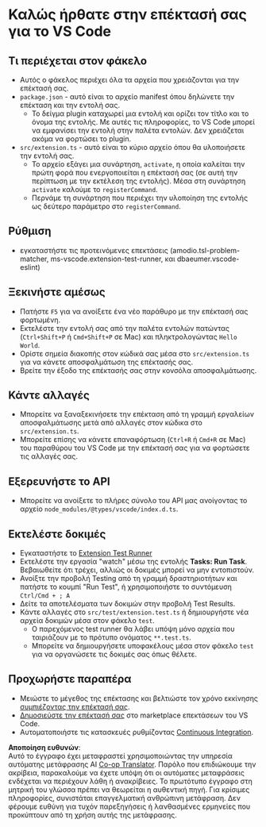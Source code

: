 <!--
CO_OP_TRANSLATOR_METADATA:
{
  "original_hash": "62b2632720dd39ef391d6b60b9b4bfb8",
  "translation_date": "2025-07-16T17:01:31+00:00",
  "source_file": "code/07.Lab/01/Apple/phi3ext/vsc-extension-quickstart.md",
  "language_code": "el"
}
-->
# Καλώς ήρθατε στην επέκτασή σας για το VS Code

## Τι περιέχεται στον φάκελο

* Αυτός ο φάκελος περιέχει όλα τα αρχεία που χρειάζονται για την επέκτασή σας.
* `package.json` - αυτό είναι το αρχείο manifest όπου δηλώνετε την επέκταση και την εντολή σας.
  * Το δείγμα plugin καταχωρεί μια εντολή και ορίζει τον τίτλο και το όνομα της εντολής. Με αυτές τις πληροφορίες, το VS Code μπορεί να εμφανίσει την εντολή στην παλέτα εντολών. Δεν χρειάζεται ακόμα να φορτώσει το plugin.
* `src/extension.ts` - αυτό είναι το κύριο αρχείο όπου θα υλοποιήσετε την εντολή σας.
  * Το αρχείο εξάγει μια συνάρτηση, `activate`, η οποία καλείται την πρώτη φορά που ενεργοποιείται η επέκτασή σας (σε αυτή την περίπτωση με την εκτέλεση της εντολής). Μέσα στη συνάρτηση `activate` καλούμε το `registerCommand`.
  * Περνάμε τη συνάρτηση που περιέχει την υλοποίηση της εντολής ως δεύτερο παράμετρο στο `registerCommand`.

## Ρύθμιση

* εγκαταστήστε τις προτεινόμενες επεκτάσεις (amodio.tsl-problem-matcher, ms-vscode.extension-test-runner, και dbaeumer.vscode-eslint)

## Ξεκινήστε αμέσως

* Πατήστε `F5` για να ανοίξετε ένα νέο παράθυρο με την επέκτασή σας φορτωμένη.
* Εκτελέστε την εντολή σας από την παλέτα εντολών πατώντας (`Ctrl+Shift+P` ή `Cmd+Shift+P` σε Mac) και πληκτρολογώντας `Hello World`.
* Ορίστε σημεία διακοπής στον κώδικά σας μέσα στο `src/extension.ts` για να κάνετε αποσφαλμάτωση της επέκτασής σας.
* Βρείτε την έξοδο της επέκτασής σας στην κονσόλα αποσφαλμάτωσης.

## Κάντε αλλαγές

* Μπορείτε να ξαναξεκινήσετε την επέκταση από τη γραμμή εργαλείων αποσφαλμάτωσης μετά από αλλαγές στον κώδικα στο `src/extension.ts`.
* Μπορείτε επίσης να κάνετε επαναφόρτωση (`Ctrl+R` ή `Cmd+R` σε Mac) του παραθύρου του VS Code με την επέκτασή σας για να φορτώσετε τις αλλαγές σας.

## Εξερευνήστε το API

* Μπορείτε να ανοίξετε το πλήρες σύνολο του API μας ανοίγοντας το αρχείο `node_modules/@types/vscode/index.d.ts`.

## Εκτελέστε δοκιμές

* Εγκαταστήστε το [Extension Test Runner](https://marketplace.visualstudio.com/items?itemName=ms-vscode.extension-test-runner)
* Εκτελέστε την εργασία "watch" μέσω της εντολής **Tasks: Run Task**. Βεβαιωθείτε ότι τρέχει, αλλιώς οι δοκιμές μπορεί να μην εντοπιστούν.
* Ανοίξτε την προβολή Testing από τη γραμμή δραστηριοτήτων και πατήστε το κουμπί "Run Test", ή χρησιμοποιήστε το συντόμευση `Ctrl/Cmd + ; A`
* Δείτε τα αποτελέσματα των δοκιμών στην προβολή Test Results.
* Κάντε αλλαγές στο `src/test/extension.test.ts` ή δημιουργήστε νέα αρχεία δοκιμών μέσα στον φάκελο `test`.
  * Ο παρεχόμενος test runner θα λάβει υπόψη μόνο αρχεία που ταιριάζουν με το πρότυπο ονόματος `**.test.ts`.
  * Μπορείτε να δημιουργήσετε υποφακέλους μέσα στον φάκελο `test` για να οργανώσετε τις δοκιμές σας όπως θέλετε.

## Προχωρήστε παραπέρα

* Μειώστε το μέγεθος της επέκτασης και βελτιώστε τον χρόνο εκκίνησης [συμπιέζοντας την επέκτασή σας](https://code.visualstudio.com/api/working-with-extensions/bundling-extension).
* [Δημοσιεύστε την επέκτασή σας](https://code.visualstudio.com/api/working-with-extensions/publishing-extension) στο marketplace επεκτάσεων του VS Code.
* Αυτοματοποιήστε τις κατασκευές ρυθμίζοντας [Continuous Integration](https://code.visualstudio.com/api/working-with-extensions/continuous-integration).

**Αποποίηση ευθυνών**:  
Αυτό το έγγραφο έχει μεταφραστεί χρησιμοποιώντας την υπηρεσία αυτόματης μετάφρασης AI [Co-op Translator](https://github.com/Azure/co-op-translator). Παρόλο που επιδιώκουμε την ακρίβεια, παρακαλούμε να έχετε υπόψη ότι οι αυτόματες μεταφράσεις ενδέχεται να περιέχουν λάθη ή ανακρίβειες. Το πρωτότυπο έγγραφο στη μητρική του γλώσσα πρέπει να θεωρείται η αυθεντική πηγή. Για κρίσιμες πληροφορίες, συνιστάται επαγγελματική ανθρώπινη μετάφραση. Δεν φέρουμε ευθύνη για τυχόν παρεξηγήσεις ή λανθασμένες ερμηνείες που προκύπτουν από τη χρήση αυτής της μετάφρασης.